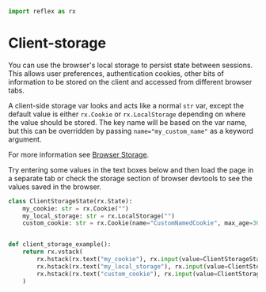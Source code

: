 ```python exec
import reflex as rx
```


# Client-storage

You can use the browser's local storage to persist state between sessions. 
This allows user preferences, authentication cookies, other bits of information
to be stored on the client and accessed from different browser tabs.

A client-side storage var looks and acts like a normal `str` var, except the
default value is either `rx.Cookie` or `rx.LocalStorage` depending on where the
value should be stored.  The key name will be based on the var name, but this
can be overridden by passing `name="my_custom_name"` as a keyword argument.

For more information see [Browser Storage](/docs/api-reference/browser/).

Try entering some values in the text boxes below and then load the page in a separate 
tab or check the storage section of browser devtools to see the values saved in the browser. 

```python demo exec
class ClientStorageState(rx.State):
    my_cookie: str = rx.Cookie("")
    my_local_storage: str = rx.LocalStorage("")
    custom_cookie: str = rx.Cookie(name="CustomNamedCookie", max_age=3600)


def client_storage_example():
    return rx.vstack(
        rx.hstack(rx.text("my_cookie"), rx.input(value=ClientStorageState.my_cookie, on_change=ClientStorageState.set_my_cookie)),
        rx.hstack(rx.text("my_local_storage"), rx.input(value=ClientStorageState.my_local_storage, on_change=ClientStorageState.set_my_local_storage)),
        rx.hstack(rx.text("custom_cookie"), rx.input(value=ClientStorageState.custom_cookie, on_change=ClientStorageState.set_custom_cookie)),
    )
```